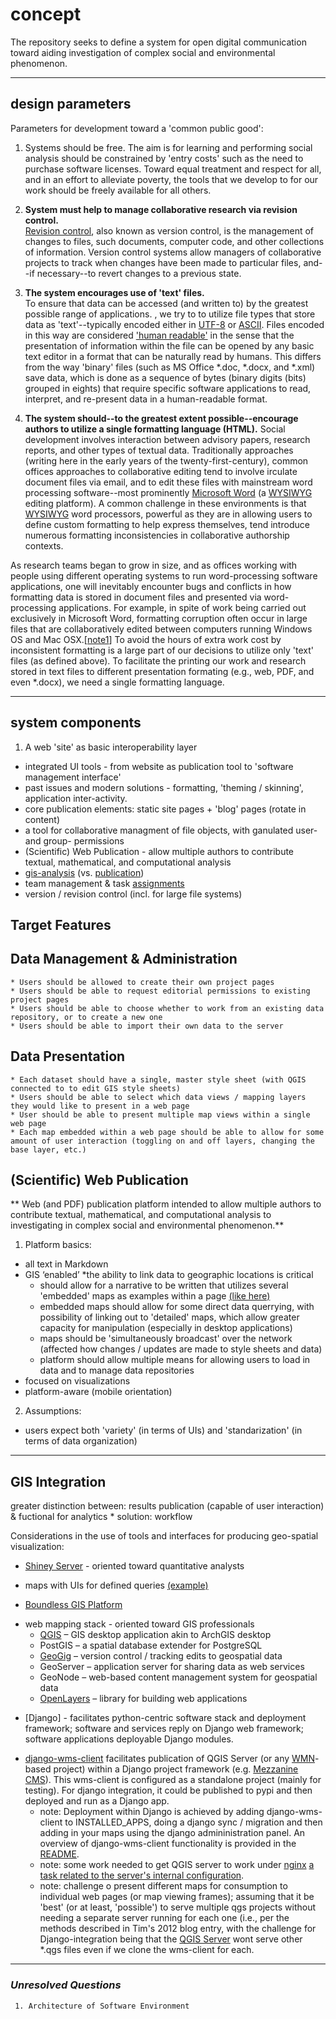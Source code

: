 # concept

The repository seeks to define a system for open digital communication toward aiding investigation of complex social and environmental phenomenon.

---

## design parameters 

Parameters for development toward a 'common public good':

1. Systems should be free.  The aim is for learning and performing social analysis should be constrained by 'entry costs' such as the need to purchase software licenses. Toward equal treatment and respect for all, and in an effort to alleviate poverty, the tools that we develop to for our work should be freely available for all others.

1. **System must help to manage collaborative research via revision control.** <br />[Revision control](http://en.wikipedia.org/wiki/Revision_control), also known as version control, is the management of changes to files, such documents, computer code, and other collections of information. Version control systems allow managers of collaborative projects to track when changes have been made to particular files, and--if necessary--to revert changes to a previous state.

1. **The system encourages use of 'text' files.** <br />To ensure that data can be accessed (and written to) by the greatest possible range of applications. , we try to to utilize file types that store data as 'text'--typically encoded either in [UTF-8](http://en.wikipedia.org/wiki/UTF-8) or [ASCII](http://en.wikipedia.org/wiki/ASCII). Files encoded in this way are considered ['human readable'](http://en.wikipedia.org/wiki/Human-readable_medium) in the sense that the presentation of information within the file can be opened by any basic text editor in a format that can be naturally read by humans. This differs from the way 'binary' files (such as MS Office *.doc, *.docx, and *.xml) save data, which is done as a sequence of bytes (binary digits (bits) grouped in eights) that require specific software applications to read, interpret, and re-present data in a human-readable format.

1. **The system should--to the greatest extent possible--encourage authors to utilize a single formatting language (HTML).** Social development involves interaction between advisory papers, research reports, and other types of textual data. Traditionally approaches (writing here in the early years of the twenty-first-century), common offices approaches to collaborative editing tend to involve irculate document files via email, and to edit these files with mainstream word processing software--most prominently [Microsoft Word](http://en.wikipedia.org/wiki/Microsoft_Word) (a [WYSIWYG](http://en.wikipedia.org/wiki/WYSIWYG) editing platform). A common challenge in these environments is that [WYSIWYG](http://en.wikipedia.org/wiki/WYSIWYG) word processors, powerful as they are in allowing users to define custom formatting to help express themselves, tend introduce numerous formatting inconsistencies in collaborative authorship contexts.

As research teams began to grow in size, and as offices working with people using different operating systems to run word-processing software applications, one will inevitably encounter bugs and conflicts in how formatting data is stored in document files and presented via word-processing applications. For example, in spite of work being carried out exclusively in Microsoft Word, formatting corruption often occur in large files that are collaboratively edited between computers running Windows OS and Mac OSX.[[note1](# "[problems arise from different ways of writing and storing formatting information between the Windows version of MS Word and the Mac OSX version.")] To avoid the hours of extra work cost by inconsistent formatting is a large part of our decisions to utilize only 'text' files (as defined above). To facilitate the printing our work and research stored in text files to different presentation formating (e.g., web, PDF, and even *.docx), we need a single formatting language.


----


## system components

1. A web 'site' as basic interoperability layer
 * integrated UI tools - from website as publication tool to 'software management interface'
 * past issues and modern solutions - formatting, 'theming / skinning', application inter-activity.
 * core publication elements: static site pages + 'blog' pages (rotate in content)
 * a tool for collaborative managment of file objects, with ganulated user- and group- permissions 
 * (Scientific) Web Publication
        - allow multiple authors to contribute textual, mathematical, and computational analysis
 * [gis-analysis](#) (vs. [publication](#))
 * team management & task [assignments](#)
 * version / revision control (incl. for large file systems)


## Target Features


## Data Management & Administration

    * Users should be allowed to create their own project pages
    * Users should be able to request editorial permissions to existing project pages
    * Users should be able to choose whether to work from an existing data repository, or to create a new one
    * Users should be able to import their own data to the server

## Data Presentation

    * Each dataset should have a single, master style sheet (with QGIS connected to to edit GIS style sheets)
    * Users should be able to select which data views / mapping layers they would like to present in a web page
    * User should be able to present multiple map views within a single web page
    * Each map embedded within a web page should be able to allow for some amount of user interaction (toggling on and off layers, changing the base layer, etc.)


## (Scientific) Web Publication 

** Web (and PDF) publication platform intended to allow multiple authors to contribute textual, mathematical, and computational analysis to investigating in complex social and environmental phenomenon.** 

1. Platform basics:
 - all text in Markdown
 - GIS ‘enabled’ *the ability to link data to geographic locations is critical
     *  should allow for a narrative to be written that utilizes several 'embedded' maps as examples within a page [(like here)](http://boundlessgeo.com/2013/12/openlayers-3-and-google-maps-api/)
     *  embedded maps should allow for some direct data querrying, with possibility of linking out to 'detailed' maps, which allow greater capacity for manipulation (especially in desktop applications)
     *  maps should be 'simultaneously broadcast' over the network (affected how changes / updates are made to style sheets and data)
     *  platform should allow multiple means for allowing users to load in data and to manage data repositories
 - focused on visualizations
 - platform-aware (mobile orientation) 

2. Assumptions:
 - users expect both 'variety' (in terms of UIs) and 'standarization' (in terms of data organization)

---


## GIS Integration

greater distinction between: results publication (capable of user interaction) & fuctional for analytics
    * solution: workflow

Considerations in the use of tools and interfaces for producing geo-spatial visualization:

* [Shiney Server](http://shiny.rstudio.com/) - oriented toward quantitative analysts
 - maps with UIs for defined queries [(example)](http://shiny.rstudio.com/gallery/superzip-example.html)
* [Boundless GIS Platform](http://boundlessgeo.com/products/opengeo-suite/)
 - web mapping stack - oriented toward GIS professionals
    * [QGIS](http://www.qgis.org/en/site/) – GIS desktop application akin to ArchGIS desktop
    * PostGIS – a spatial database extender for PostgreSQL
    * [GeoGig](http://geogig.org/) – version control / tracking edits to geospatial data
    * GeoServer – application server for sharing data as web services
    * GeoNode – web-based content management system for geospatial data
    * [OpenLayers](http://openlayers.org/) – library for building web applications
* [Django] - facilitates python-centric software stack and deployment framework; software and services reply on Django web framework; software applications deployable Django modules.
 - [django-wms-client](https://github.com/kartoza/django-wms-client)  facilitates  publication of QGIS Server (or any [WMN](http://en.wikipedia.org/wiki/Web_Map_Service)-based project) within a Django project framework (e.g. [Mezzanine CMS](http://mezzanine.jupo.org/)). This wms-client is configured as a standalone project (mainly for testing). For django integration,  it could be published to pypi and then deployed and run as a Django app.
    * note: Deployment within Django is achieved by adding django-wms-client to INSTALLED_APPS, doing a django sync / migration and then ​adding in your maps using the django admininistration panel. An overview of django-wms-client functionality is provided in the [README](https://github.com/kartoza/django-wms-client/blob/develop/README.md).
    * note:  some work needed to get QGIS server to work under [nginx](http://nginx.org/) [a task related to the server's internal configuration](https://github.com/cccs-web/core/tree/master/deploy/production).
    * note: challenge o present different maps for consumption to individual web pages (or map viewing frames); assuming that it be 'best' (or at least, 'possible') to serve multiple qgs projects without needing a separate server running for each one (i.e., per the methods described in Tim's 2012 blog entry, with the challenge for Django-integration being that the [QGIS Server](http://www.qgis.org/en/site/about/features.html?highlight=server#qgis-server) wont serve other *.qgs files even if we clone the wms-client for each.


---


### *Unresolved Questions*

     1. Architecture of Software Environment
